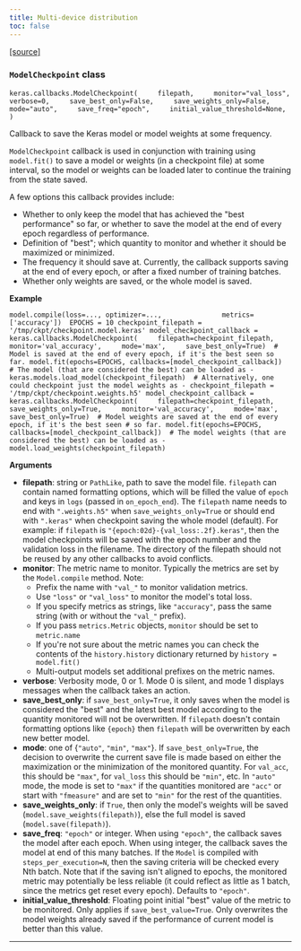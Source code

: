 ```yaml
---
title: Multi-device distribution
toc: false
---
```


[\[source\]](https://github.com/keras-team/keras/tree/v3.6.0/keras/src/callbacks/model_checkpoint.py#L14)

### `ModelCheckpoint` class

`keras.callbacks.ModelCheckpoint(     filepath,     monitor="val_loss",     verbose=0,     save_best_only=False,     save_weights_only=False,     mode="auto",     save_freq="epoch",     initial_value_threshold=None, )`

Callback to save the Keras model or model weights at some frequency.

`ModelCheckpoint` callback is used in conjunction with training using `model.fit()` to save a model or weights (in a checkpoint file) at some interval, so the model or weights can be loaded later to continue the training from the state saved.

A few options this callback provides include:

- Whether to only keep the model that has achieved the "best performance" so far, or whether to save the model at the end of every epoch regardless of performance.
- Definition of "best"; which quantity to monitor and whether it should be maximized or minimized.
- The frequency it should save at. Currently, the callback supports saving at the end of every epoch, or after a fixed number of training batches.
- Whether only weights are saved, or the whole model is saved.

**Example**

`model.compile(loss=..., optimizer=...,               metrics=['accuracy'])  EPOCHS = 10 checkpoint_filepath = '/tmp/ckpt/checkpoint.model.keras' model_checkpoint_callback = keras.callbacks.ModelCheckpoint(     filepath=checkpoint_filepath,     monitor='val_accuracy',     mode='max',     save_best_only=True)  # Model is saved at the end of every epoch, if it's the best seen so far. model.fit(epochs=EPOCHS, callbacks=[model_checkpoint_callback])  # The model (that are considered the best) can be loaded as - keras.models.load_model(checkpoint_filepath)  # Alternatively, one could checkpoint just the model weights as - checkpoint_filepath = '/tmp/ckpt/checkpoint.weights.h5' model_checkpoint_callback = keras.callbacks.ModelCheckpoint(     filepath=checkpoint_filepath,     save_weights_only=True,     monitor='val_accuracy',     mode='max',     save_best_only=True)  # Model weights are saved at the end of every epoch, if it's the best seen # so far. model.fit(epochs=EPOCHS, callbacks=[model_checkpoint_callback])  # The model weights (that are considered the best) can be loaded as - model.load_weights(checkpoint_filepath)`

**Arguments**

- **filepath**: string or `PathLike`, path to save the model file. `filepath` can contain named formatting options, which will be filled the value of `epoch` and keys in `logs` (passed in `on_epoch_end`). The `filepath` name needs to end with `".weights.h5"` when `save_weights_only=True` or should end with `".keras"` when checkpoint saving the whole model (default). For example: if `filepath` is `"{epoch:02d}-{val_loss:.2f}.keras"`, then the model checkpoints will be saved with the epoch number and the validation loss in the filename. The directory of the filepath should not be reused by any other callbacks to avoid conflicts.
- **monitor**: The metric name to monitor. Typically the metrics are set by the `Model.compile` method. Note:
  - Prefix the name with `"val_"` to monitor validation metrics.
  - Use `"loss"` or `"val_loss"` to monitor the model's total loss.
  - If you specify metrics as strings, like `"accuracy"`, pass the same string (with or without the `"val_"` prefix).
  - If you pass `metrics.Metric` objects, `monitor` should be set to `metric.name`
  - If you're not sure about the metric names you can check the contents of the `history.history` dictionary returned by `history = model.fit()`
  - Multi-output models set additional prefixes on the metric names.
- **verbose**: Verbosity mode, 0 or 1. Mode 0 is silent, and mode 1 displays messages when the callback takes an action.
- **save_best_only**: if `save_best_only=True`, it only saves when the model is considered the "best" and the latest best model according to the quantity monitored will not be overwritten. If `filepath` doesn't contain formatting options like `{epoch}` then `filepath` will be overwritten by each new better model.
- **mode**: one of {`"auto"`, `"min"`, `"max"`}. If `save_best_only=True`, the decision to overwrite the current save file is made based on either the maximization or the minimization of the monitored quantity. For `val_acc`, this should be `"max"`, for `val_loss` this should be `"min"`, etc. In `"auto"` mode, the mode is set to `"max"` if the quantities monitored are `"acc"` or start with `"fmeasure"` and are set to `"min"` for the rest of the quantities.
- **save_weights_only**: if `True`, then only the model's weights will be saved (`model.save_weights(filepath)`), else the full model is saved (`model.save(filepath)`).
- **save_freq**: `"epoch"` or integer. When using `"epoch"`, the callback saves the model after each epoch. When using integer, the callback saves the model at end of this many batches. If the `Model` is compiled with `steps_per_execution=N`, then the saving criteria will be checked every Nth batch. Note that if the saving isn't aligned to epochs, the monitored metric may potentially be less reliable (it could reflect as little as 1 batch, since the metrics get reset every epoch). Defaults to `"epoch"`.
- **initial_value_threshold**: Floating point initial "best" value of the metric to be monitored. Only applies if `save_best_value=True`. Only overwrites the model weights already saved if the performance of current model is better than this value.

---
